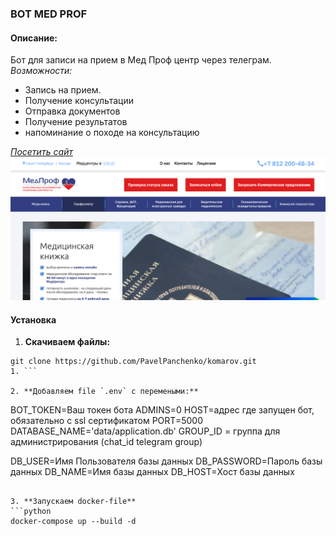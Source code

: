 ### **BOT MED PROF** 
#### **Описание:**

Бот для записи на прием в Мед Проф центр через телеграм.
*Возможности:*
- Запись на прием.
- Получение консультации
- Отправка документов
- Получение результатов
- напоминание о походе на консультацию

*[Посетить сайт](https://mc-medprof.ru/)*
![site](./med.png)

#### **Установка**
1. **Скачиваем файлы:**
```
git clone https://github.com/PavelPanchenko/komarov.git
1. ```

2. **Добавляем file `.env` c перемеными:**
```
BOT_TOKEN=Ваш токен бота
ADMINS=0
HOST=адрес где запущен бот, обязательно с ssl сертификатом
PORT=5000
DATABASE_NAME='data/application.db'
GROUP_ID = группа для администрирования (chat_id telegram group)


DB_USER=Имя Пользователя базы данных
DB_PASSWORD=Пароль базы данных
DB_NAME=Имя базы данных
DB_HOST=Хост базы данных
```

3. **Запускаем docker-file**
```python
docker-compose up --build -d
```
